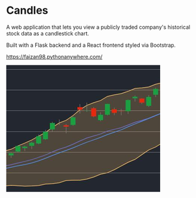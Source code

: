 # Candles
A web application that lets you view a publicly traded company's historical stock data as a candlestick chart.

Built with a Flask backend and a React frontend styled via Bootstrap.

https://faizan98.pythonanywhere.com/

![screenshot](https://raw.githubusercontent.com/faizan-mac/Candles/main/thumbnail.jpg)

